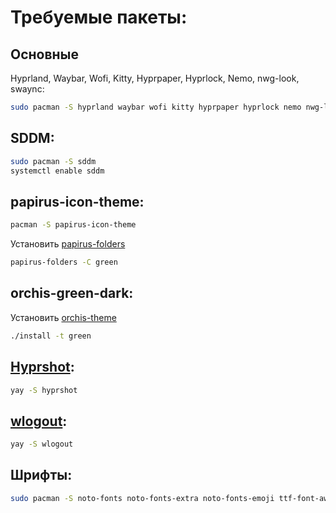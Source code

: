 # Требуемые пакеты:
## Основные
Hyprland, Waybar, Wofi, Kitty, Hyprpaper, Hyprlock, Nemo, nwg-look, swaync:
```bash
sudo pacman -S hyprland waybar wofi kitty hyprpaper hyprlock nemo nwg-look swaync
```

## SDDM:
```bash
sudo pacman -S sddm
systemctl enable sddm
```

## papirus-icon-theme:
```bash
pacman -S papirus-icon-theme
```

Установить [papirus-folders](https://github.com/PapirusDevelopmentTeam/papirus-folders) 
```bash
papirus-folders -C green
```

## orchis-green-dark: 
Установить [orchis-theme](https://github.com/vinceliuice/Orchis-theme) 
```bash
./install -t green
```

## [Hyprshot](https://github.com/Gustash/Hyprshot):
```bash
yay -S hyprshot
```

## [wlogout](https://github.com/ArtsyMacaw/wlogout):
```bash
yay -S wlogout
```

## Шрифты:
```bash
sudo pacman -S noto-fonts noto-fonts-extra noto-fonts-emoji ttf-font-awesome otf-font-awesome ttf-jetbrains-mono ttf-jetbrains-mono-nerd ttf-montserrat otf-montserrat
```
